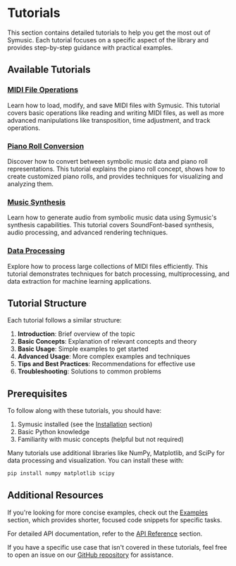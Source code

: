 # Tutorials

This section contains detailed tutorials to help you get the most out of Symusic. Each tutorial focuses on a specific aspect of the library and provides step-by-step guidance with practical examples.

## Available Tutorials

### [MIDI File Operations](./midi_operations.md)
Learn how to load, modify, and save MIDI files with Symusic. This tutorial covers basic operations like reading and writing MIDI files, as well as more advanced manipulations like transposition, time adjustment, and track operations.

### [Piano Roll Conversion](./pianoroll.md)
Discover how to convert between symbolic music data and piano roll representations. This tutorial explains the piano roll concept, shows how to create customized piano rolls, and provides techniques for visualizing and analyzing them.

### [Music Synthesis](./synthesis.md)
Learn how to generate audio from symbolic music data using Symusic's synthesis capabilities. This tutorial covers SoundFont-based synthesis, audio processing, and advanced rendering techniques.

### [Data Processing](./data_processing.md)
Explore how to process large collections of MIDI files efficiently. This tutorial demonstrates techniques for batch processing, multiprocessing, and data extraction for machine learning applications.

## Tutorial Structure

Each tutorial follows a similar structure:

1. **Introduction**: Brief overview of the topic
2. **Basic Concepts**: Explanation of relevant concepts and theory
3. **Basic Usage**: Simple examples to get started
4. **Advanced Usage**: More complex examples and techniques
5. **Tips and Best Practices**: Recommendations for effective use
6. **Troubleshooting**: Solutions to common problems

## Prerequisites

To follow along with these tutorials, you should have:

1. Symusic installed (see the [Installation](../introduction.md#installation) section)
2. Basic Python knowledge
3. Familiarity with music concepts (helpful but not required)

Many tutorials use additional libraries like NumPy, Matplotlib, and SciPy for data processing and visualization. You can install these with:

```bash
pip install numpy matplotlib scipy
```

## Additional Resources

If you're looking for more concise examples, check out the [Examples](../examples/index.md) section, which provides shorter, focused code snippets for specific tasks.

For detailed API documentation, refer to the [API Reference](../api_reference/index.md) section.

If you have a specific use case that isn't covered in these tutorials, feel free to open an issue on our [GitHub repository](https://github.com/Yikai-Liao/symusic) for assistance.
